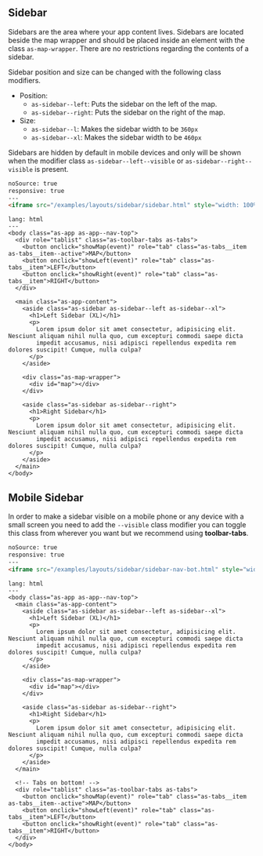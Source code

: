 ## Sidebar

Sidebars are the area where your app content lives. Sidebars are located beside the map wrapper and should be placed inside an element with the class `as-map-wrapper`. There are no restrictions regarding the contents of a sidebar.

Sidebar position and size can be changed with the following class modifiers.

- Position:
  - `as-sidebar--left`: Puts the sidebar on the left of the map.
  - `as-sidebar--right`: Puts the sidebar on the right of the map.
- Size:
  - `as-sidebar--l`: Makes the sidebar width to be `360px`
  - `as-sidebar--xl`: Makes the sidebar width to be `460px`



Sidebars are hidden by default in mobile devices and only will be shown when the modifier class `as-sidebar--left--visible` or `as-sidebar--right--visible`  is present.

```html
noSource: true
responsive: true
---
<iframe src="/examples/layouts/sidebar/sidebar.html" style="width: 100%; height: 100%;">
```

```code
lang: html
---
<body class="as-app as-app--nav-top">
  <div role="tablist" class="as-toolbar-tabs as-tabs">
    <button onclick="showMap(event)" role="tab" class="as-tabs__item as-tabs__item--active">MAP</button>
    <button onclick="showLeft(event)" role="tab" class="as-tabs__item">LEFT</button>
    <button onclick="showRight(event)" role="tab" class="as-tabs__item">RIGHT</button>
  </div>

  <main class="as-app-content">
    <aside class="as-sidebar as-sidebar--left as-sidebar--xl">
      <h1>Left Sidebar (XL)</h1>
      <p>
        Lorem ipsum dolor sit amet consectetur, adipisicing elit. Nesciunt aliquam nihil nulla quo, cum excepturi commodi saepe dicta
        impedit accusamus, nisi adipisci repellendus expedita rem dolores suscipit! Cumque, nulla culpa?
      </p>
    </aside>

    <div class="as-map-wrapper">
      <div id="map"></div>
    </div>

    <aside class="as-sidebar as-sidebar--right">
      <h1>Right Sidebar</h1>
      <p>
        Lorem ipsum dolor sit amet consectetur, adipisicing elit. Nesciunt aliquam nihil nulla quo, cum excepturi commodi saepe dicta
        impedit accusamus, nisi adipisci repellendus expedita rem dolores suscipit! Cumque, nulla culpa?
      </p>
    </aside>
  </main>
</body>
```

## Mobile Sidebar
In order to make a sidebar visible on a mobile phone or any device with a small screen you need to add the `--visible` class modifier you can toggle this class from wherever you want but we recommend using **toolbar-tabs**.

```html
noSource: true
responsive: true
---
<iframe src="/examples/layouts/sidebar/sidebar-nav-bot.html" style="width: 100%; height: 100%;">
```


```code
lang: html
---
<body class="as-app as-app--nav-top">
  <main class="as-app-content">
    <aside class="as-sidebar as-sidebar--left as-sidebar--xl">
      <h1>Left Sidebar (XL)</h1>
      <p>
        Lorem ipsum dolor sit amet consectetur, adipisicing elit. Nesciunt aliquam nihil nulla quo, cum excepturi commodi saepe dicta
        impedit accusamus, nisi adipisci repellendus expedita rem dolores suscipit! Cumque, nulla culpa?
      </p>
    </aside>

    <div class="as-map-wrapper">
      <div id="map"></div>
    </div>

    <aside class="as-sidebar as-sidebar--right">
      <h1>Right Sidebar</h1>
      <p>
        Lorem ipsum dolor sit amet consectetur, adipisicing elit. Nesciunt aliquam nihil nulla quo, cum excepturi commodi saepe dicta
        impedit accusamus, nisi adipisci repellendus expedita rem dolores suscipit! Cumque, nulla culpa?
      </p>
    </aside>
  </main>

  <!-- Tabs on bottom! -->
  <div role="tablist" class="as-toolbar-tabs as-tabs">
    <button onclick="showMap(event)" role="tab" class="as-tabs__item as-tabs__item--active">MAP</button>
    <button onclick="showLeft(event)" role="tab" class="as-tabs__item">LEFT</button>
    <button onclick="showRight(event)" role="tab" class="as-tabs__item">RIGHT</button>
  </div>
</body>
  ```
